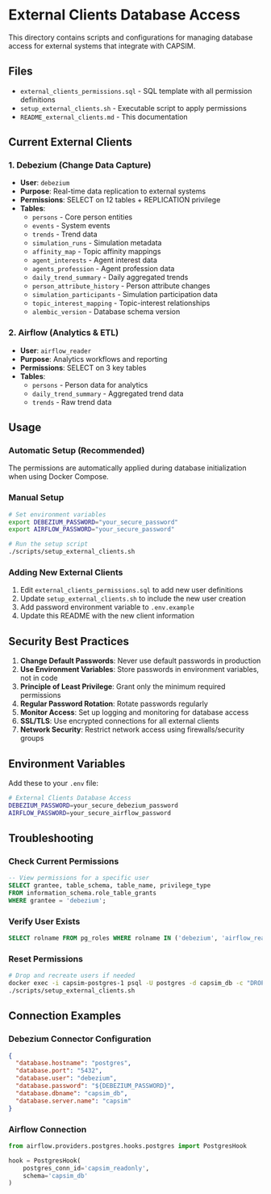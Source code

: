 # External Clients Database Access

This directory contains scripts and configurations for managing database access for external systems that integrate with CAPSIM.

## Files

- `external_clients_permissions.sql` - SQL template with all permission definitions
- `setup_external_clients.sh` - Executable script to apply permissions
- `README_external_clients.md` - This documentation

## Current External Clients

### 1. Debezium (Change Data Capture)
- **User**: `debezium`
- **Purpose**: Real-time data replication to external systems
- **Permissions**: SELECT on 12 tables + REPLICATION privilege
- **Tables**:
  - `persons` - Core person entities
  - `events` - System events
  - `trends` - Trend data
  - `simulation_runs` - Simulation metadata
  - `affinity_map` - Topic affinity mappings
  - `agent_interests` - Agent interest data
  - `agents_profession` - Agent profession data
  - `daily_trend_summary` - Daily aggregated trends
  - `person_attribute_history` - Person attribute changes
  - `simulation_participants` - Simulation participation data
  - `topic_interest_mapping` - Topic-interest relationships
  - `alembic_version` - Database schema version

### 2. Airflow (Analytics & ETL)
- **User**: `airflow_reader`
- **Purpose**: Analytics workflows and reporting
- **Permissions**: SELECT on 3 key tables
- **Tables**:
  - `persons` - Person data for analytics
  - `daily_trend_summary` - Aggregated trend data
  - `trends` - Raw trend data

## Usage

### Automatic Setup (Recommended)
The permissions are automatically applied during database initialization when using Docker Compose.

### Manual Setup
```bash
# Set environment variables
export DEBEZIUM_PASSWORD="your_secure_password"
export AIRFLOW_PASSWORD="your_secure_password"

# Run the setup script
./scripts/setup_external_clients.sh
```

### Adding New External Clients

1. Edit `external_clients_permissions.sql` to add new user definitions
2. Update `setup_external_clients.sh` to include the new user creation
3. Add password environment variable to `.env.example`
4. Update this README with the new client information

## Security Best Practices

1. **Change Default Passwords**: Never use default passwords in production
2. **Use Environment Variables**: Store passwords in environment variables, not in code
3. **Principle of Least Privilege**: Grant only the minimum required permissions
4. **Regular Password Rotation**: Rotate passwords regularly
5. **Monitor Access**: Set up logging and monitoring for database access
6. **SSL/TLS**: Use encrypted connections for all external clients
7. **Network Security**: Restrict network access using firewalls/security groups

## Environment Variables

Add these to your `.env` file:

```bash
# External Clients Database Access
DEBEZIUM_PASSWORD=your_secure_debezium_password
AIRFLOW_PASSWORD=your_secure_airflow_password
```

## Troubleshooting

### Check Current Permissions
```sql
-- View permissions for a specific user
SELECT grantee, table_schema, table_name, privilege_type 
FROM information_schema.role_table_grants 
WHERE grantee = 'debezium';
```

### Verify User Exists
```sql
SELECT rolname FROM pg_roles WHERE rolname IN ('debezium', 'airflow_reader');
```

### Reset Permissions
```bash
# Drop and recreate users if needed
docker exec -i capsim-postgres-1 psql -U postgres -d capsim_db -c "DROP USER IF EXISTS debezium;"
./scripts/setup_external_clients.sh
```

## Connection Examples

### Debezium Connector Configuration
```json
{
  "database.hostname": "postgres",
  "database.port": "5432",
  "database.user": "debezium",
  "database.password": "${DEBEZIUM_PASSWORD}",
  "database.dbname": "capsim_db",
  "database.server.name": "capsim"
}
```

### Airflow Connection
```python
from airflow.providers.postgres.hooks.postgres import PostgresHook

hook = PostgresHook(
    postgres_conn_id='capsim_readonly',
    schema='capsim_db'
)
```